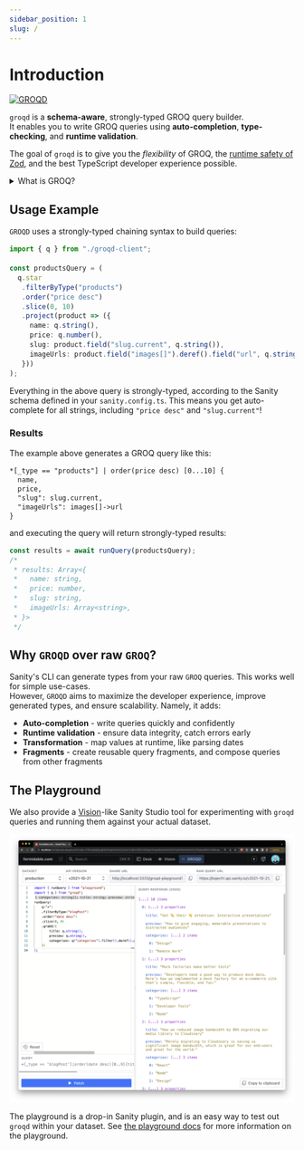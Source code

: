 ```yaml
---
sidebar_position: 1
slug: /
---
```



# Introduction

[![GROQD](https://oss.nearform.com/api/banner?badge=groqd&bg=c99f46)](https://commerce.nearform.com/open-source/groqd)


`groqd` is a **schema-aware**, strongly-typed GROQ query builder.  
It enables you to write GROQ queries using **auto-completion**, **type-checking**, and **runtime validation**.

The goal of `groqd` is to give you the _flexibility_ of GROQ, the [runtime safety of Zod](https://github.com/colinhacks/zod), and the best TypeScript developer experience possible. 

<details>
<summary>What is GROQ?</summary>

[GROQ is Sanity's open-source query language.](https://www.sanity.io/docs/groq)

> "It's a powerful and intuitive language that's easy to learn. With GROQ you can describe exactly what information your application needs, join information from several sets of documents, and stitch together a very specific response with only the exact fields you need."

</details>

## Usage Example
`GROQD` uses a strongly-typed chaining syntax to build queries:

```ts
import { q } from "./groqd-client";

const productsQuery = (
  q.star
   .filterByType("products")
   .order("price desc")
   .slice(0, 10)
   .project(product => ({
     name: q.string(),
     price: q.number(),
     slug: product.field("slug.current", q.string()),
     imageUrls: product.field("images[]").deref().field("url", q.string())
   }))
);
```

Everything in the above query is strongly-typed, according to the Sanity schema defined in your `sanity.config.ts`.  This means you get auto-complete for all strings, including `"price desc"` and `"slug.current"`!

### Results

The example above generates a GROQ query like this:

```groq
*[_type == "products"] | order(price desc) [0...10] {
  name,
  price,
  "slug": slug.current,
  "imageUrls": images[]->url
}
```

and executing the query will return strongly-typed results:

```ts
const results = await runQuery(productsQuery);
/*
 * results: Array<{ 
 *   name: string,
 *   price: number,
 *   slug: string,
 *   imageUrls: Array<string>,
 * }>
 */
```


## Why `GROQD` over raw `GROQ`?

Sanity's CLI can generate types from your raw `GROQ` queries. This works well for simple use-cases.  
However, `GROQD` aims to maximize the developer experience, improve generated types, and ensure scalability. Namely, it adds:

- **Auto-completion** - write queries quickly and confidently
- **Runtime validation** - ensure data integrity, catch errors early
- **Transformation** - map values at runtime, like parsing dates
- **Fragments** - create reusable query fragments, and compose queries from other fragments


## The Playground

We also provide a [Vision](https://www.sanity.io/docs/the-vision-plugin)-like Sanity Studio tool for experimenting with `groqd` queries and running them against your actual dataset.

![Screenshot of groqd playground in action](./img/groqd-playground-sample.png)

The playground is a drop-in Sanity plugin, and is an easy way to test out `groqd` within your dataset. See [the playground docs](./groqd-playground.mdx) for more information on the playground.

